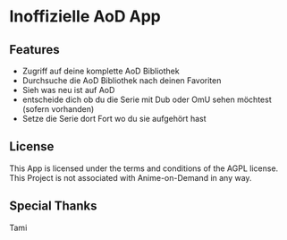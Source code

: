 # Inoffizielle AoD App

## Features
* Zugriff auf deine komplette AoD Bibliothek
* Durchsuche die AoD Bibliothek nach deinen Favoriten
* Sieh was neu ist auf AoD
* entscheide dich ob du die Serie mit Dub oder OmU sehen möchtest (sofern vorhanden)
* Setze die Serie dort Fort wo du sie aufgehört hast

## License

This App is licensed under the terms and conditions of the AGPL license. This Project is not associated with Anime-on-Demand in any way.

## Special Thanks
Tami
